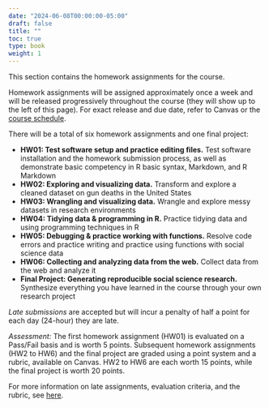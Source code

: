 ```yaml
---
date: "2024-06-08T00:00:00-05:00"
draft: false
title: ""
toc: true
type: book
weight: 1
---
```


<!--
---
header:
  caption: ""
  image: ""
title: Homework assignments
view: 2
type: post
draft: false
---
-->

This section contains the homework assignments for the course. 

Homework assignments will be assigned approximately once a week and will be released progressively throughout the course (they will show up to the left of this page). For exact release and due date, refer to Canvas or the [course schedule](https://docs.google.com/spreadsheets/d/1h7_TmhUr5k7BGT3h-F4VJMUEEUtvvhqw/edit?usp=sharing&ouid=112534119211880791899&rtpof=true&sd=true). 

There will be a total of six homework assignments and one final project:

- **HW01: Test software setup and practice editing files.** Test software installation and the homework submission process, as well as demonstrate basic competency in R basic syntax, Markdown, and R Markdown
- **HW02: Exploring and visualizing data.** Transform and explore a cleaned dataset on gun deaths in the United States
- **HW03: Wrangling and visualizing data.** Wrangle and explore messy datasets in research environments
- **HW04: Tidying data & programming in R.** Practice tidying data and using programming techniques in R
- **HW05: Debugging & practice working with functions.** Resolve code errors and practice writing and practice using functions with social science data 
- **HW06: Collecting and analyzing data from the web.** Collect data from the web and analyze it
- **Final Project: Generating reproducible social science research.** Synthesize everything you have learned in the course through your own research project

*Late submissions* are accepted but will incur a penalty of half a point for each day (24-hour) they are late.

*Assessment:* The first homework assignment (HW01) is evaluated on a Pass/Fail basis and is worth 5 points. Subsequent homework assignments (HW2 to HW6) and the final project are graded using a point system and a rubric, available on Canvas. HW2 to HW6 are each worth 15 points, while the final project is worth 20 points.

For more information on late assignments, evaluation criteria, and the rubric, see [here](https://computing-soc-sci.netlify.app/faq/homework-evaluations/).
